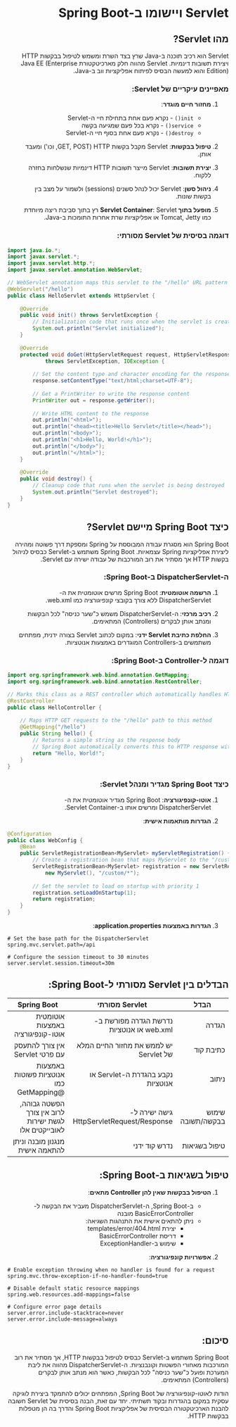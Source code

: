 <div dir="rtl">

# Servlet ויישומו ב-Spring Boot

## מהו Servlet?

Servlet הוא רכיב תוכנה ב-Java שרץ בצד השרת ומשמש לטיפול בבקשות HTTP ויצירת תשובות דינמיות. Servlet מהווה חלק מארכיטקטורת Java EE (Enterprise Edition) והוא למעשה הבסיס לפיתוח אפליקציות ווב ב-Java.

### מאפיינים עיקריים של Servlet:

1. **מחזור חיים מוגדר**:
    * `init()` - נקרא פעם אחת בתחילת חיי ה-Servlet
    * `service()` - נקרא בכל פעם שמגיעה בקשה
    * `destroy()` - נקרא פעם אחת בסוף חיי ה-Servlet

2. **טיפול בבקשות**: Servlet מקבל בקשות HTTP (GET, POST, וכו') ומעבד אותן.

3. **יצירת תשובות**: Servlet מייצר תשובות HTTP דינמיות שנשלחות בחזרה ללקוח.

4. **ניהול סשן**: Servlet יכול לנהל סשנים (sessions) ולשמור על מצב בין בקשות שונות.

5. **מופעל בתוך Servlet Container**: Servlet רץ בתוך סביבת ריצה מיוחדת כמו Tomcat, Jetty או אפליקציות שרת אחרות התומכות ב-Java.

### דוגמה בסיסית של Servlet מסורתי:

</div>

```java
import java.io.*;
import javax.servlet.*;
import javax.servlet.http.*;
import javax.servlet.annotation.WebServlet;

// WebServlet annotation maps this servlet to the "/hello" URL pattern
@WebServlet("/hello")
public class HelloServlet extends HttpServlet {
    
    @Override
    public void init() throws ServletException {
        // Initialization code that runs once when the servlet is created
        System.out.println("Servlet initialized");
    }
    
    @Override
    protected void doGet(HttpServletRequest request, HttpServletResponse response) 
            throws ServletException, IOException {
        
        // Set the content type and character encoding for the response
        response.setContentType("text/html;charset=UTF-8");
        
        // Get a PrintWriter to write the response content
        PrintWriter out = response.getWriter();
        
        // Write HTML content to the response
        out.println("<html>");
        out.println("<head><title>Hello Servlet</title></head>");
        out.println("<body>");
        out.println("<h1>Hello, World!</h1>");
        out.println("</body>");
        out.println("</html>");
    }
    
    @Override
    public void destroy() {
        // Cleanup code that runs when the servlet is being destroyed
        System.out.println("Servlet destroyed");
    }
}
```

<div dir="rtl">

## כיצד Spring Boot מיישם Servlet?

Spring Boot הוא מסגרת עבודה המבוססת על Spring ומספקת דרך פשוטה ומהירה ליצירת אפליקציות Spring עצמאיות. Spring Boot משתמש ב-Servlet כבסיס לניהול בקשות HTTP אך מסתיר את רוב המורכבות של עבודה ישירה עם Servlet.

### ה-DispatcherServlet ב-Spring Boot:

1. **הרשמה אוטומטית**: Spring Boot מרשים אוטומטית את ה-DispatcherServlet ללא צורך בקובצי קונפיגורציה כמו web.xml.

2. **רכיב מרכזי**: ה-DispatcherServlet משמש כ"שער כניסה" לכל הבקשות ומנתב אותן לבקרים (Controllers) המתאימים.

3. **החלפת כתיבת Servlet ידני**: במקום לכתוב Servlet בצורה ידנית, מפתחים משתמשים ב-Controllers המוגדרים באמצעות אנוטציות.

### דוגמה ל-Controller ב-Spring Boot:

</div>

```java
import org.springframework.web.bind.annotation.GetMapping;
import org.springframework.web.bind.annotation.RestController;

// Marks this class as a REST controller which automatically handles HTTP requests
@RestController
public class HelloController {
    
    // Maps HTTP GET requests to the "/hello" path to this method
    @GetMapping("/hello")
    public String hello() {
        // Returns a simple string as the response body
        // Spring Boot automatically converts this to HTTP response with content type text/plain
        return "Hello, World!";
    }
}
```

<div dir="rtl">

### כיצד Spring Boot מגדיר ומנהל Servlet:

1. **אוטו-קונפיגורציה**: Spring Boot מגדיר אוטומטית את ה-DispatcherServlet ומרשים אותו ב-Servlet Container.

2. **הגדרות מותאמות אישית**:


</div>


```java
@Configuration
public class WebConfig {
    @Bean
    public ServletRegistrationBean<MyServlet> myServletRegistration() {
        // Create a registration bean that maps MyServlet to the "/custom/*" URL pattern
        ServletRegistrationBean<MyServlet> registration = new ServletRegistrationBean<>(
            new MyServlet(), "/custom/*");
        
        // Set the servlet to load on startup with priority 1
        registration.setLoadOnStartup(1);
        return registration;
    }
}
```


<div dir="rtl">


3. **הגדרות באמצעות application.properties**:

</div>

```properties
# Set the base path for the DispatcherServlet
spring.mvc.servlet.path=/api

# Configure the session timeout to 30 minutes
server.servlet.session.timeout=30m
```

<div dir="rtl">

## הבדלים בין Servlet מסורתי ל-Spring Boot:

| הבדל | Servlet מסורתי | Spring Boot |
|------|----------------|-------------|
| הגדרה | נדרשת הגדרה מפורשת ב-web.xml או אנוטציות | אוטומטית באמצעות אוטו-קונפיגורציה |
| כתיבת קוד | יש לממש את מחזור החיים המלא של Servlet | אין צורך להתעסק עם פרטי Servlet |
| ניתוב | נקבע בהגדרת ה-Servlet או אנוטציות | באמצעות אנוטציות פשוטות כמו @GetMapping |
| שימוש בבקשה/תשובה | גישה ישירה ל-HttpServletRequest/Response | הפשטה גבוהה, לרוב אין צורך לגשת ישירות לאובייקטים אלו |
| טיפול בשגיאות | נדרש קוד ידני | מנגנון מובנה וניתן להתאמה אישית |

## טיפול בשגיאות ב-Spring Boot:

1. **הטיפול בבקשות שאין להן Controller מתאים**:
    * ב-Spring Boot, ה-DispatcherServlet מעביר את הבקשה ל-BasicErrorController מובנה
    * ניתן להתאים אישית את התנהגות השגיאה:
        * יצירת templates/error/404.html
        * דריסת BasicErrorController
        * שימוש ב-ExceptionHandler

2. **אפשרויות קונפיגורציה**:

</div>

```properties
# Enable exception throwing when no handler is found for a request
spring.mvc.throw-exception-if-no-handler-found=true

# Disable default static resource mappings
spring.web.resources.add-mappings=false

# Configure error page details
server.error.include-stacktrace=never
server.error.include-message=always
```

<div dir="rtl">

## סיכום:

Spring Boot משתמש ב-Servlet כבסיס לטיפול בבקשות HTTP, אך מסתיר את רוב המורכבות מאחורי הפשטות וקונבנציות. ה-DispatcherServlet מהווה את ליבת המערכת ופועל כ"שער כניסה" לכל הבקשות, כאשר הוא מנתב אותן לבקרים (Controllers) המתאימים.

הודות לאוטו-קונפיגורציה של Spring Boot, המפתחים יכולים להתמקד ביצירת לוגיקה עסקית במקום בהגדרות ובקוד תשתיתי. יחד עם זאת, הבנה בסיסית של Servlet חשובה להבנת הארכיטקטורה הבסיסית של אפליקציות Spring Boot והדרך בה הן מטפלות בבקשות HTTP.
</div>